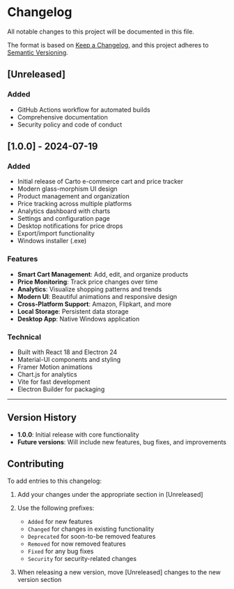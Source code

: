 # Changelog

All notable changes to this project will be documented in this file.

The format is based on [Keep a Changelog](https://keepachangelog.com/en/1.0.0/),
and this project adheres to [Semantic Versioning](https://semver.org/spec/v2.0.0.html).

## [Unreleased]

### Added
- GitHub Actions workflow for automated builds
- Comprehensive documentation
- Security policy and code of conduct

## [1.0.0] - 2024-07-19

### Added
- Initial release of Carto e-commerce cart and price tracker
- Modern glass-morphism UI design
- Product management and organization
- Price tracking across multiple platforms
- Analytics dashboard with charts
- Settings and configuration page
- Desktop notifications for price drops
- Export/import functionality
- Windows installer (.exe)

### Features
- **Smart Cart Management**: Add, edit, and organize products
- **Price Monitoring**: Track price changes over time
- **Analytics**: Visualize shopping patterns and trends
- **Modern UI**: Beautiful animations and responsive design
- **Cross-Platform Support**: Amazon, Flipkart, and more
- **Local Storage**: Persistent data storage
- **Desktop App**: Native Windows application

### Technical
- Built with React 18 and Electron 24
- Material-UI components and styling
- Framer Motion animations
- Chart.js for analytics
- Vite for fast development
- Electron Builder for packaging

---

## Version History

- **1.0.0**: Initial release with core functionality
- **Future versions**: Will include new features, bug fixes, and improvements

## Contributing

To add entries to this changelog:

1. Add your changes under the appropriate section in [Unreleased]
2. Use the following prefixes:
   - `Added` for new features
   - `Changed` for changes in existing functionality
   - `Deprecated` for soon-to-be removed features
   - `Removed` for now removed features
   - `Fixed` for any bug fixes
   - `Security` for security-related changes

3. When releasing a new version, move [Unreleased] changes to the new version section 